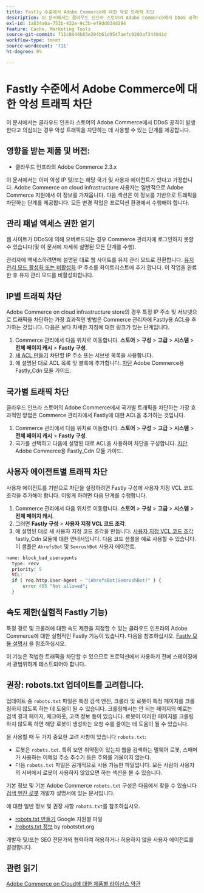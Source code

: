 ```yaml
---
title: Fastly 수준에서 Adobe Commerce에 대한 악성 트래픽 차단
description: 이 문서에서는 클라우드 인프라 스토어의 Adobe Commerce에서 DDoS 공격이 발생한다고 의심되는 경우 악성 트래픽을 차단하는 데 사용할 수 있는 단계를 제공합니다.
exl-id: 1a834a0a-753b-432e-9c3b-ef8dd034d294
feature: Cache, Marketing Tools
source-git-commit: f11c8944b83e294b61d9547aefc9203af344041d
workflow-type: tm+mt
source-wordcount: '711'
ht-degree: 0%

---
```


# Fastly 수준에서 Adobe Commerce에 대한 악성 트래픽 차단

이 문서에서는 클라우드 인프라 스토어의 Adobe Commerce에서 DDoS 공격이 발생한다고 의심되는 경우 악성 트래픽을 차단하는 데 사용할 수 있는 단계를 제공합니다.

## 영향을 받는 제품 및 버전:

* 클라우드 인프라의 Adobe Commerce 2.3.x

이 문서에서는 이미 악성 IP 및/또는 해당 국가 및 사용자 에이전트가 있다고 가정합니다. Adobe Commerce on cloud infrastructure 사용자는 일반적으로 Adobe Commerce 지원에서 이 정보를 가져옵니다. 다음 섹션은 이 정보를 기반으로 트래픽을 차단하는 단계를 제공합니다. 모든 변경 작업은 프로덕션 환경에서 수행해야 합니다.

## 관리 패널 액세스 권한 얻기

웹 사이트가 DDoS에 의해 오버로드되는 경우 Commerce 관리자에 로그인하지 못할 수 있습니다(및 이 문서에 자세히 설명된 모든 단계를 수행).

관리자에 액세스하려면에 설명된 대로 웹 사이트를 유지 관리 모드로 전환합니다. [유지 관리 모드 활성화 또는 비활성화](https://devdocs.magento.com/guides/v2.4/install-gde/install/cli/install-cli-subcommands-maint.html#instgde-cli-maint) IP 주소를 화이트리스트에 추가 합니다. 이 작업을 완료한 후 유지 관리 모드를 비활성화합니다.

## IP별 트래픽 차단

Adobe Commerce on cloud infrastructure store의 경우 특정 IP 주소 및 서브넷으로 트래픽을 차단하는 가장 효과적인 방법은 Commerce 관리자에 Fastly용 ACL을 추가하는 것입니다. 다음은 보다 자세한 지침에 대한 링크가 있는 단계입니다.

1. Commerce 관리에서 다음 위치로 이동합니다. **스토어** > **구성** > **고급** > **시스템** > **전체 페이지 캐시** > **Fastly 구성**.
1. [새 ACL 만들기](https://github.com/fastly/fastly-magento2/blob/master/Documentation/Guides/ACL.md) 차단할 IP 주소 또는 서브넷 목록을 사용합니다.
1. 에 설명된 대로 ACL 목록 및 블록에 추가합니다. [차단](https://github.com/fastly/fastly-magento2/blob/master/Documentation/Guides/BLOCKING.md) Adobe Commerce용 Fastly\_Cdn 모듈 가이드.

## 국가별 트래픽 차단

클라우드 인프라 스토어의 Adobe Commerce에서 국가별 트래픽을 차단하는 가장 효과적인 방법은 Commerce 관리자에서 Fastly에 대한 ACL을 추가하는 것입니다.

1. Commerce 관리에서 다음 위치로 이동합니다. **스토어** > **구성** > **고급** > **시스템** > **전체 페이지 캐시** > **Fastly 구성**.
1. 국가를 선택하고 다음에 설명된 대로 ACL을 사용하여 차단을 구성합니다. [차단](https://github.com/fastly/fastly-magento2/blob/master/Documentation/Guides/BLOCKING.md) Adobe Commerce용 Fastly\_Cdn 모듈 가이드.

## 사용자 에이전트별 트래픽 차단

사용자 에이전트를 기반으로 차단을 설정하려면 Fastly 구성에 사용자 지정 VCL 코드 조각을 추가해야 합니다. 이렇게 하려면 다음 단계를 수행합니다.

1. Commerce 관리에서 다음 위치로 이동합니다. **스토어** > **구성** > **고급** > **시스템** > **전체 페이지 캐시**.
1. 그러면 **Fastly 구성** > **사용자 지정 VCL 코드 조각**.
1. 에 설명된 대로 새 사용자 지정 코드 조각을 만듭니다. [사용자 지정 VCL 코드 조각](https://github.com/fastly/fastly-magento2/blob/master/Documentation/Guides/CUSTOM-VCL-SNIPPETS.md) fastly\_Cdn 모듈에 대한 안내서입니다. 다음 코드 샘플을 예로 사용할 수 있습니다. 이 샘플은 `AhrefsBot` 및 `SemrushBot` 사용자 에이전트.

```php
name: block_bad_useragents
  type: recv
  priority: 5
  VCL:
  if ( req.http.User-Agent ~ "(AhrefsBot|SemrushBot)" ) {
      error 405 "Not allowed";
  }
```

## 속도 제한(실험적 Fastly 기능)

특정 경로 및 크롤러에 대한 속도 제한을 지정할 수 있는 클라우드 인프라의 Adobe Commerce에 대한 실험적인 Fastly 기능이 있습니다. 다음을 참조하십시오. [Fastly 모듈 설명서](https://github.com/fastly/fastly-magento2/blob/master/Documentation/Guides/RATE-LIMITING.md) 을 참조하십시오.

이 기능은 적법한 트래픽을 차단할 수 있으므로 프로덕션에서 사용하기 전에 스테이징에서 광범위하게 테스트되어야 합니다.

## 권장: robots.txt 업데이트를 고려합니다.

업데이트 중 `robots.txt` 파일은 특정 검색 엔진, 크롤러 및 로봇이 특정 페이지를 크롤링하지 않도록 하는 데 도움이 될 수 있습니다. 크롤링해서는 안 되는 페이지의 예로는 검색 결과 페이지, 체크아웃, 고객 정보 등이 있습니다. 로봇이 이러한 페이지를 크롤링하지 않도록 하면 해당 로봇이 생성하는 요청 수를 줄이는 데 도움이 될 수 있습니다.

을 사용할 때 두 가지 중요한 고려 사항이 있습니다 `robots.txt`:

* 로봇은 `robots.txt`. 특히 보안 취약점이 있는지 웹을 검색하는 멀웨어 로봇, 스패머가 사용하는 이메일 주소 추수기 등은 주의를 기울이지 않는다.
* 다음 `robots.txt` 파일은 공개적으로 사용 가능한 파일입니다. 모든 사람이 사용자의 서버에서 로봇이 사용하지 않았으면 하는 섹션을 볼 수 있습니다.

기본 정보 및 기본 Adobe Commerce `robots.txt` 구성은 다음에서 찾을 수 있습니다 [검색 엔진 로봇](https://docs.magento.com/m2/ee/user_guide/marketing/search-engine-robots.html) 개발자 설명서에 있는 문서입니다.

에 대한 일반 정보 및 권장 사항 `robots.txt`를 참조하십시오.

* [robots.txt 만들기](https://developers.google.com/search/docs/advanced/robots/create-robots-txt) Google 지원별 파일
* [/robots.txt 정보](https://www.robotstxt.org/robotstxt.html) by robotstxt.org

개발자 및/또는 SEO 전문가와 협력하여 허용하거나 허용하지 않을 사용자 에이전트를 결정합니다.

## 관련 읽기

[Adobe Commerce on Cloud에 대한 제품별 라이선스 약관](https://www.adobe.com/content/dam/cc/en/legal/terms/enterprise/pdfs/PSLT-AdobeCommerceCloud-WW-2023v1.pdf)
